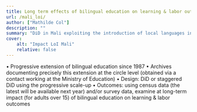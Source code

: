 ```yaml
---
title: Long term effects of bilingual education on learning & labor outcomes: Evidence from Mali
url: /mali_loi/
author: ["Mathilde Col"]
description: "" 
summary: "DiD in Mali exploiting the introduction of local languages in public primary education during the 1990s"
cover:
    alt: "Impact LoI Mali"
    relative: false
---
```


•	Progressive extension of bilingual education since 1987
•	Archives documenting precisely this extension at the circle level (obtained via a contact working at the Ministry of Education)
•	Design: DiD or staggered DiD using the progressive scale-up
•	Outcomes: using census data (the latest will be available next year) and/or survey data, examine at long-term impact (for adults over 15) of bilingual education on learning & labor outcomes

   
   


